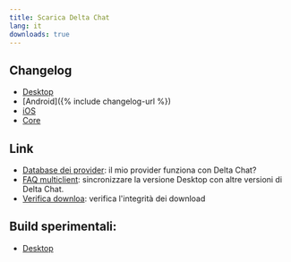 ```yaml
---
title: Scarica Delta Chat
lang: it
downloads: true
---
```




<!-- GENERATED FILE -- DO NOT EDIT -->



## Changelog

* [Desktop](https://github.com/deltachat/deltachat-desktop/blob/master/CHANGELOG.md)
* [Android]({% include changelog-url %})
* [iOS](https://github.com/deltachat/deltachat-ios/blob/master/CHANGELOG.md)
* [Core](https://github.com/deltachat/deltachat-core-rust/blob/master/CHANGELOG.md)

## Link

* [Database dei provider](https://providers.delta.chat/): il mio provider funziona con Delta Chat?
* [FAQ multiclient](help#multiclient): sincronizzare la versione Desktop con altre versioni di Delta Chat.
* [Verifica downloa](verify-downloads): verifica l'integrità dei download

## Build sperimentali:
* [Desktop](https://download.delta.chat/desktop/preview/)

